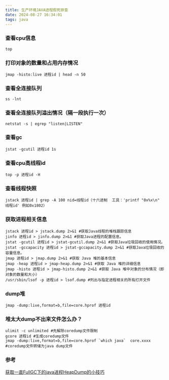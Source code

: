 ```yaml
---
title: 生产环境JAVA进程假死排查
date: 2024-08-27 16:34:01
tags: java
---
```


### 查看cpu信息
    top
    
### 打印对象的数量和占用内存情况
    jmap -histo:live 进程id | head -n 50

### 查看全连接队列
    ss -lnt

### 查看全连接队列溢出情况（隔一段执行一次）
    netstat -s | egrep "listen|LISTEN"

### 查看gc
    jstat -gcutil 进程id 1s

### 查看cpu高线程id
    top -p 进程id -H

### 查看线程快照
    jstack 进程id | grep -A 100 nid=线程id（十六进制  工具：'printf "0x%x\n" 线程id' 例如0x1802）

### 获取进程相关信息
	jstack 进程id > jstack.dump 2>&1 #获取Java线程的堆栈跟踪信息
	jinfo 进程id > jinfo.dump 2>&1 #获取Java进程的配置信息。
	jstat -gcutil 进程id > jstat-gcutil.dump 2>&1 #获取Java垃圾回收的使用情况。
	jstat -gccapacity 进程id > jstat-gccapacity.dump 2>&1 #获取Java垃圾回收的容量信息。
	jmap 进程id > jmap.dump 2>&1 #获取 Java 堆的基本信息
	jmap -heap 进程id > jmap-heap.dump 2>&1 #获取 Java 堆的详细信息
	jmap -histo 进程id > jmap-histo.dump 2>&1 #获取 Java 堆中对象的分布情况（即对象的数量和大小）
	/usr/sbin/lsof -p 进程id > lsof.dump #列出与指定进程相关的所有打开文件

### dump堆
    jmap -dump:live,format=b,file=core.hprof 进程id
### 堆太大dump不出来文件怎么办？
    ulimit -c unlimited #先解除coredump文件限制
    gcore 进程id #生成coredump文件
    jmap -dump:live,format=b,file=core.hprof `which java`  core.xxxx #coredump文件转储为java dump文件
	
### 参考
[获取一直FullGC下的java进程HeapDump的小技巧](https://plantegg.github.io/2020/01/04/%E8%8E%B7%E5%8F%96%E4%B8%80%E7%9B%B4FullGC%E4%B8%8B%E7%9A%84java%E8%BF%9B%E7%A8%8BHeapDump%E7%9A%84%E5%B0%8F%E6%8A%80%E5%B7%A7/)	